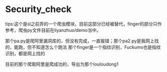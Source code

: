 # Security_check
tips:这个是sl之前弄的一个爬虫模块，目前这部分已经被替代，finger的部分只作参考，爬虫py文件目前在liyanzhuo/demo当中。

那个pa.py是爬阿里漏洞库的，但没有完成，一直报错；那个pa2.py是我网上找的，能跑，但不知道怎么个跑法
那个finger是一个指纹识别，Fuckums也是指纹识别，都是网上找的

目前的那个爬取阿里是爬成功的，导出为那个louloudong1
